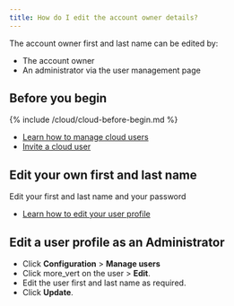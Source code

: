 ```yaml
---
title: How do I edit the account owner details?
---
```


The account owner first and last name can be edited by:
* The account owner
* An administrator via the user management page

## Before you begin

{% include /cloud/cloud-before-begin.md %}
* [Learn how to manage cloud users](/cloud/cloud-configuration/cloud-users-manage)
* [Invite a cloud user](/cloud/cloud-configuration/cloud-user-invite)

## Edit your own first and last name

Edit your first and last name and your password

* [Learn how to edit your user profile](/cloud/my-account/cloud-user-personal-update)

## Edit a user profile as an Administrator

* Click **Configuration** > **Manage users**
* Click <span class="material-icons">more_vert</span> on the user > **Edit**.
* Edit the user first and last name as required.
* Click **Update**.
